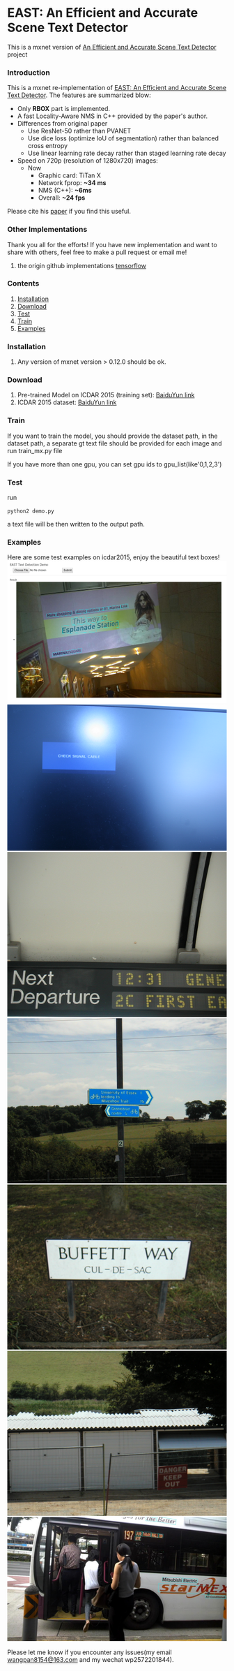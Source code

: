 # EAST: An Efficient and Accurate Scene Text Detector
This is a mxnet version of [An Efficient and Accurate Scene Text Detector](https://arxiv.org/abs/1704.03155v2) project

### Introduction
This is a mxnet re-implementation of [EAST: An Efficient and Accurate Scene Text Detector](https://arxiv.org/abs/1704.03155v2).
The features are summarized blow:

+ Only **RBOX** part is implemented.
+ A fast Locality-Aware NMS in C++ provided by the paper's author.
+ Differences from original paper
	+ Use ResNet-50 rather than PVANET
	+ Use dice loss (optimize IoU of segmentation) rather than balanced cross entropy
	+ Use linear learning rate decay rather than staged learning rate decay
+ Speed on 720p (resolution of 1280x720) images:
	+ Now
		+ Graphic card: TiTan X
		+ Network fprop: **~34 ms**
		+ NMS (C++): **~6ms**
		+ Overall: **~24 fps**

Please cite his [paper](https://arxiv.org/abs/1704.03155v2) if you find this useful.

### Other Implementations
Thank you all for the efforts! If you have new implementation and want to share with others, feel free to make a pull request or email me!
1. the origin github implementations [tensorflow](https://github.com/argman/EAST.git)

### Contents
1. [Installation](#installation)
2. [Download](#download)
3. [Test](#train)
4. [Train](#test)
5. [Examples](#examples)

### Installation
1. Any version of mxnet version > 0.12.0 should be ok.

### Download
1. Pre-trained Model on ICDAR 2015 (training set): [BaiduYun link](https://pan.baidu.com/s/1pMyJv6b) 
2. ICDAR 2015 dataset: [BaiduYun link](https://pan.baidu.com/s/1ht81dnm)

### Train
If you want to train the model, you should provide the dataset path, in the dataset path, a separate gt text file should be provided for each image
and run train_mx.py file


If you have more than one gpu, you can set gpu ids to gpu_list(like'0,1,2,3')


### Test
run
```
python2 demo.py
```

a text file will be then written to the output path.


### Examples
Here are some test examples on icdar2015, enjoy the beautiful text boxes!
![image_1](demo_images/web-demo.png)
![image_2](demo_images/img_12.jpg)
![image_3](demo_images/img_120.jpg)
![image_4](demo_images/img_126.jpg)
![image_5](demo_images/img_125.jpg)
![image_6](demo_images/img_127.jpg)
![image_7](demo_images/img_26.jpg)

Please let me know if you encounter any issues(my email wangpan8154@163.com and my wechat wp2572201844).
